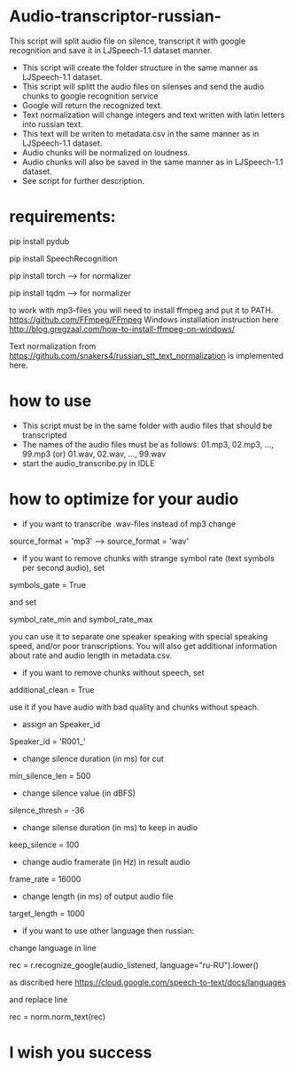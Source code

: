 # Audio-transcriptor-russian-
This script will split audio file on silence, transcript it with google recognition and save it in LJSpeech-1.1 dataset manner.
- This script will create the folder structure in the same manner as LJSpeech-1.1 dataset.
- This script will splitt the audio files on silenses and send the audio chunks to google recognition service
- Google will return the recognized text.
- Text normalization will change integers and text written with latin letters into russian text. 
- This text will be writen to metadata.csv in the same manner as in LJSpeech-1.1 dataset.
- Audio chunks will be normalized on loudness.
- Audio chunks will also be saved in the same manner as in LJSpeech-1.1 dataset.
- See script for further description.

# requirements:
pip install pydub

pip install SpeechRecognition

pip install torch --> for normalizer

pip install tqdm --> for normalizer

to work with mp3-files you will need to install ffmpeg and put it to PATH. https://github.com/FFmpeg/FFmpeg Windows installation instruction here http://blog.gregzaal.com/how-to-install-ffmpeg-on-windows/

Text normalization from https://github.com/snakers4/russian_stt_text_normalization is implemented here. 

# how to use
- This script must be in the same folder with audio files that should be transcripted
- The names of the audio files must be as follows: 01.mp3, 02.mp3, ..., 99.mp3 (or) 01.wav, 02.wav, ..., 99.wav
- start the audio_transcribe.py in IDLE 

# how to optimize for your audio
- if you want to transcribe .wav-files instead of mp3 change

source_format = 'mp3' --> source_format = 'wav'

- if you want to remove chunks with strange symbol rate (text symbols per second audio), set

symbols_gate = True 

and set 

symbol_rate_min and symbol_rate_max

you can use it to separate one speaker speaking with special speaking speed, and/or poor transcriptions. You will also get additional information about rate and audio length in metadata.csv.

- if you want to remove chunks without speech, set

additional_clean = True

use it if you have audio with bad quality and chunks without speach.

- assign an Speaker_id

Speaker_id = 'R001_'

- change silence duration (in ms) for cut

min_silence_len = 500

- change silence value (in dBFS)

silence_thresh = -36

- change silense duration (in ms) to keep in audio

keep_silence = 100

- change audio framerate (in Hz) in result audio

frame_rate = 16000

- change length (in ms) of output audio file

target_length = 1000

- if you want to use other language then russian:

change language in line

rec = r.recognize_google(audio_listened, language="ru-RU").lower() 

as discribed here https://cloud.google.com/speech-to-text/docs/languages

and replace line

rec = norm.norm_text(rec)


# I wish you success

